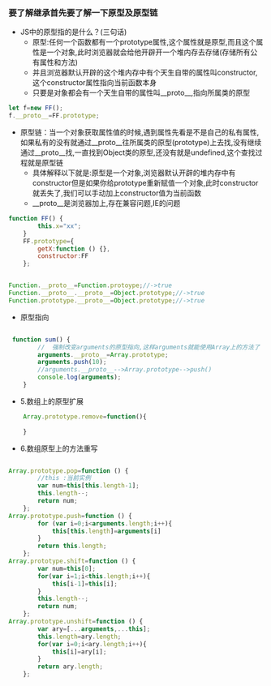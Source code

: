 ### 要了解继承首先要了解一下原型及原型链
- JS中的原型指的是什么？(三句话)
  - 原型:任何一个函数都有一个prototype属性,这个属性就是原型,而且这个属性是一个对象,此时浏览器就会给他开辟开一个堆内存去存储(存储所有公有属性和方法)
  - 并且浏览器默认开辟的这个堆内存中有个天生自带的属性叫constructor,这个constructor属性指向当前函数本身
  - 只要是对象都会有一个天生自带的属性叫__proto__,指向所属类的原型
```js
let f=new FF();
f.__proto__=FF.prototype;
```  
- 原型链：当一个对象获取属性值的时候,遇到属性先看是不是自己的私有属性,如果私有的没有就通过__proto__往所属类的原型(prototype)上去找,没有继续通过__proto__找,一直找到Object类的原型,还没有就是undefined,这个查找过程就是原型链
  - 具体解释以下就是:原型是一个对象,浏览器默认开辟的堆内存中有constructor但是如果你给prototype重新赋值一个对象,此时constructor就丢失了,我们可以手动加上constructor值为当前函数
  - __proto__是浏览器加上,存在兼容问题,IE的问题
```js
function FF() {
        this.x="xx";
    }
    FF.prototype={
        getX:function () {},
        constructor:FF
    };


Function.__proto__=Function.protoype;//->true
Function.__proto__.__proto__=Object.prototype;//->true
Function.prototype.__proto__=Object.prototype;//->true

```
  - 原型指向
```js

 function sum() {
        //  强制改变arguments的原型指向,这样arguments就能使用Array上的方法了
        arguments.__proto__=Array.prototype;
        arguments.push(10);
        //arguments.__proto__-->Array.prototype-->push()
        console.log(arguments);
    }
```  
  - 5.数组上的原型扩展
```js
    Array.prototype.remove=function(){
    
    }
```  
  - 6.数组原型上的方法重写
```js

Array.prototype.pop=function () {
        //this :当前实例
        var num=this[this.length-1];
        this.length--;
        return num;
    };
Array.prototype.push=function () {
        for (var i=0;i<arguments.length;i++){
            this[this.length]=arguments[i]
        }
        return this.length;
    };
Array.prototype.shift=function () {
        var num=this[0];
        for(var i=1;i<this.length;i++){
            this[i-1]=this[i];
        }
        this.length--;
        return num;
    };
Array.prototype.unshift=function () {
        var ary=[...arguments,...this];
        this.length=ary.length;
        for(var i=0;i<ary.length;i++){
            this[i]=ary[i];
        }
        return ary.length;
    };
```  